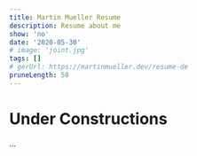 ```yaml
---
title: Martin Mueller Resume
description: Resume about me
show: 'no'
date: '2020-05-30'
# image: 'joint.jpg'
tags: []
# gerUrl: https://martinmueller.dev/resume-de
pruneLength: 50
---
```


# Under Constructions
...